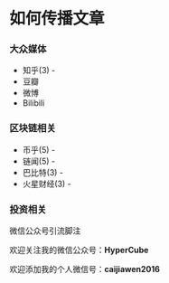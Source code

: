 # 如何传播文章

### 大众媒体

- 知乎(3)  -
- 豆瓣
- 微博
- Bilibili

### 区块链相关

- 币乎(5)    -
- 链闻(5)     -
- 巴比特(3)   -
- 火星财经(3) - 

### 投资相关









微信公众号引流脚注

欢迎关注我的微信公众号：**HyperCube**

欢迎添加我的个人微信号：**caijiawen2016**



